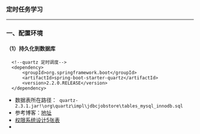 ### 定时任务学习

---

### 一、配置环境

#### （1）持久化到数据库

```pom
  <!--quartz 定时调度-->
  <dependency>
      <groupId>org.springframework.boot</groupId>
      <artifactId>spring-boot-starter-quartz</artifactId>
      <version>2.2.0.RELEASE</version>
  </dependency>
```

- 数据表所在路径：` quartz-2.3.1.jar!\org\quartz\impl\jdbcjobstore\tables_mysql_innodb.sql` 
- 参考博客：[地址](https://www.cnblogs.com/deityjian/p/12512654.html) 
- [权限系统设计5张表](https://blog.csdn.net/weixin_43358075/article/details/93328560)   
- ​

